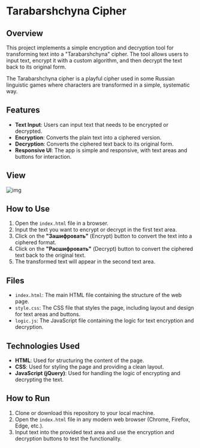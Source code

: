 # Tarabarshchyna Cipher

## Overview
This project implements a simple encryption and decryption tool for transforming text into a "Tarabarshchyna" cipher. The tool allows users to input text, encrypt it with a custom algorithm, and then decrypt the text back to its original form.

The Tarabarshchyna cipher is a playful cipher used in some Russian linguistic games where characters are transformed in a simple, systematic way.

## Features
- **Text Input**: Users can input text that needs to be encrypted or decrypted.
- **Encryption**: Converts the plain text into a ciphered version.
- **Decryption**: Converts the ciphered text back to its original form.
- **Responsive UI**: The app is simple and responsive, with text areas and buttons for interaction.

## View
![img](https://res.cloudinary.com/daaivmxff/image/upload/v1738171105/task1_pbikct.png)

## How to Use
1. Open the `index.html` file in a browser.
2. Input the text you want to encrypt or decrypt in the first text area.
3. Click on the **"Зашифровать"** (Encrypt) button to convert the text into a ciphered format.
4. Click on the **"Расшифровать"** (Decrypt) button to convert the ciphered text back to the original text.
5. The transformed text will appear in the second text area.

## Files
- `index.html`: The main HTML file containing the structure of the web page.
- `style.css`: The CSS file that styles the page, including layout and design for text areas and buttons.
- `logic.js`: The JavaScript file containing the logic for text encryption and decryption.

## Technologies Used
- **HTML**: Used for structuring the content of the page.
- **CSS**: Used for styling the page and providing a clean layout.
- **JavaScript (jQuery)**: Used for handling the logic of encrypting and decrypting the text.

## How to Run
1. Clone or download this repository to your local machine.
2. Open the `index.html` file in any modern web browser (Chrome, Firefox, Edge, etc.).
3. Input text into the provided text area and use the encryption and decryption buttons to test the functionality.
